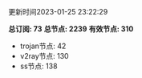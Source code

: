 更新时间2023-01-25 23:22:29

**总订阅: 73**
**总节点: 2239**
**有效节点: 310**
- trojan节点: 42
- v2ray节点: 130
- ss节点: 138

